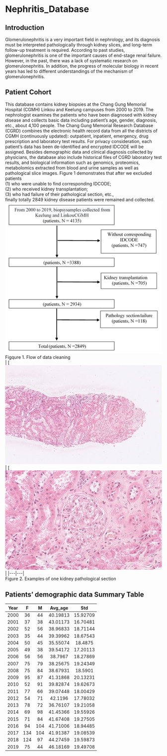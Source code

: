 # Nephritis_Database
## Introduction
Glomerulonephritis is a very important field in nephrology, and its diagnosis must be interpreted pathologically through kidney slices, and long-term follow-up treatment is required. According to past studies, glomerulonephritis is one of the important causes of end-stage renal failure. However, in the past, there was a lack of systematic research on glomerulonephritis. In addition, the progress of molecular biology in recent years has led to different understandings of the mechanism of glomerulonephritis. 
## Patient Cohort
This database contains kidney biopsies at the Chang Gung Memorial Hospital (CGMH) Linkou and Keelung campuses from 2000 to 2019. The nephrologist examines the patients who have been diagnosed with kidney disease and collects basic data including patient’s age, gender, diagnosis, etc., about 4,100 people. The Chang Gung Memorial Research Database (CGRD) combines the electronic health record data from all the districts of CGMH (continuously updated): outpatient, inpatient, emergency, drug prescription and laboratory test results. For privacy consideration, each patient’s data has been de-identified and encrypted IDCODE will be assigned. Besides demographic data and clinical diagnosis collected by physicians, the database also include historical files of CGRD laboratory test results, and biological information such as genomics, proteomics, metabolomics extracted from blood and urine samples as well as pathological slice images. Figure 1 demonstrates that after we excluded patients  
        (1) who were unable to find corresponding IDCODE;  
        (2) who received kidney transplantation;    
        (3) who had failure of their pathological section, etc.,  
finally totally 2849 kidney disease patients were remained and collected.  
![image](https://github.com/xiong-yz/Nephritis_Database/blob/main/flow.png)  
Figqure 1. Flow of data cleaning  
| [![kidney pathological section](https://github.com/xiong-yz/Nephritis_Database/blob/main/kidney1.jpg) |  [![kidney pathological section](https://github.com/xiong-yz/Nephritis_Database/blob/main/kidney2.jpg) |
|---|---|  
Figure 2. Examples of one kidney pathological section  

## Patients’ demographic data Summary Table
Year    | F   | M   | Avg_age | Std
:------:|:---:|:---:|:-------:|:------:
2000    | 36  | 44  | 40.19813|15.92709
2001    | 37  | 38  | 43.01173|16.70481
2002    | 52  | 56  | 38.96833|18.71144
2003    | 35  | 44  | 39.39962|18.67543
2004    | 50  | 45  | 35.55074|18.4875
2005    | 49  | 38  | 39.54172|17.20113
2006    | 56  | 56  | 38.7967 |18.27869
2007    | 75  | 79  | 38.25675|19.24349
2008    | 75  | 84  | 38.67931|18.5901
2009    | 95  | 87  | 41.31868|20.13231
2010    | 52  | 91  | 39.82874|19.62673
2011    | 77  | 66  | 39.07448|18.00429
2012    | 54  | 71  | 42.1196 |17.78032
2013    | 78  | 72  | 36.76107|19.21058
2014    | 69  | 98  | 41.45366|19.55926
2015    | 71  | 84  | 41.67408|19.27505
2016    | 94  | 104 | 41.71006|18.94485
2017    | 134 | 104 | 41.91387|19.08539
2018    | 124 | 97  | 44.27459|19.59873
2019    | 75  | 44  | 46.18169|19.49708
